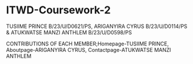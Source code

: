 # ITWD-Coursework-2
TUSIIME PRINCE B/23/U/D0621/PS, ARIGANYIRA CYRUS B/23/U/D0114/PS &amp; ATUKWATSE MANZI ANTHLEM B/23/U/D0598/PS

CONTRIBUTIONS OF EACH MEMBER;Homepage-TUSIIME PRINCE, Aboutpage-ARIGANYIRA CYRUS, Contactpage-ATUKWATSE MANZI ANTHLEM
